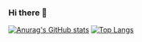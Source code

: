 ### Hi there 👋

[![Anurag's GitHub stats](https://github-readme-stats.vercel.app/api?username=ericnordelo)](https://github.com/anuraghazra/github-readme-stats)
[![Top Langs](https://github-readme-stats.vercel.app/api/top-langs/?username=ericnordelo&layout=compact&langs_count=10&hide=cofeescript,html,css,php&exclude_repo=mean,lazyload,infotiendas-listar,NetworkDiscoverer,OptativesApp,ldap_tesis,swagup-salesforce-vscode,infotiendas)](https://github.com/anuraghazra/github-readme-stats)
<!--
**ericnordelo/ericnordelo** is a ✨ _special_ ✨ repository because its `README.md` (this file) appears on your GitHub profile.

Here are some ideas to get you started:

- 🔭 I’m currently working on ...
- 🌱 I’m currently learning ...
- 👯 I’m looking to collaborate on ...
- 🤔 I’m looking for help with ...
- 💬 Ask me about ...
- 📫 How to reach me: ...
- 😄 Pronouns: ...
- ⚡ Fun fact: ...
-->
